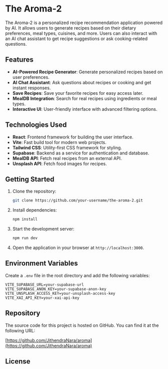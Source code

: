 # The Aroma-2

The Aroma-2 is a personalized recipe recommendation application powered by AI. It allows users to generate recipes based on their dietary preferences, meal types, cuisines, and more. Users can also interact with an AI chat assistant to get recipe suggestions or ask cooking-related questions.

## Features

- **AI-Powered Recipe Generator**: Generate personalized recipes based on user preferences.
- **AI Chat Assistant**: Ask questions about recipes or cooking and get instant responses.
- **Save Recipes**: Save your favorite recipes for easy access later.
- **MealDB Integration**: Search for real recipes using ingredients or meal types.
- **Interactive UI**: User-friendly interface with advanced filtering options.

## Technologies Used

- **React**: Frontend framework for building the user interface.
- **Vite**: Fast build tool for modern web projects.
- **Tailwind CSS**: Utility-first CSS framework for styling.
- **Supabase**: Backend as a service for authentication and database.
- **MealDB API**: Fetch real recipes from an external API.
- **Unsplash API**: Fetch food images for recipes.

## Getting Started

1. Clone the repository:
   ```bash
   git clone https://github.com/your-username/the-aroma-2.git
   ```

2. Install dependencies:
   ```bash
   npm install
   ```

3. Start the development server:
   ```bash
   npm run dev
   ```

4. Open the application in your browser at `http://localhost:3000`.

## Environment Variables

Create a `.env` file in the root directory and add the following variables:

```env
VITE_SUPABASE_URL=your-supabase-url
VITE_SUPABASE_ANON_KEY=your-supabase-anon-key
VITE_UNSPLASH_ACCESS_KEY=your-unsplash-access-key
VITE_XAI_API_KEY=your-xai-api-key
```

## Repository

The source code for this project is hosted on GitHub. You can find it at the following URL:

[https://github.com/JithendraNara/aroma](https://github.com/JithendraNara/aroma)

## License

